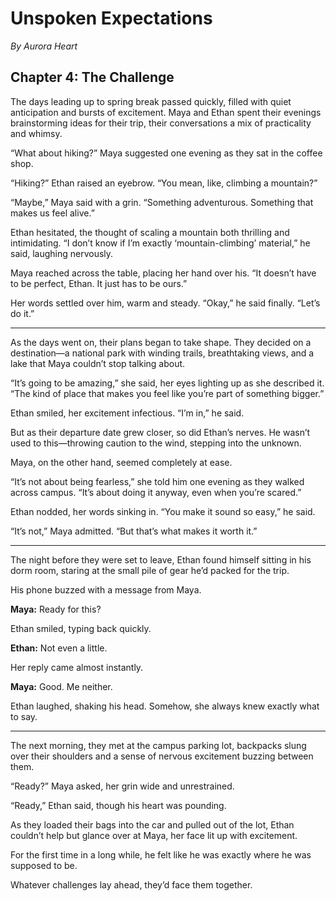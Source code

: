 # Unspoken Expectations  
*By Aurora Heart*  

## Chapter 4: The Challenge  

The days leading up to spring break passed quickly, filled with quiet anticipation and bursts of excitement. Maya and Ethan spent their evenings brainstorming ideas for their trip, their conversations a mix of practicality and whimsy.  

“What about hiking?” Maya suggested one evening as they sat in the coffee shop.  

“Hiking?” Ethan raised an eyebrow. “You mean, like, climbing a mountain?”  

“Maybe,” Maya said with a grin. “Something adventurous. Something that makes us feel alive.”  

Ethan hesitated, the thought of scaling a mountain both thrilling and intimidating. “I don’t know if I’m exactly ‘mountain-climbing’ material,” he said, laughing nervously.  

Maya reached across the table, placing her hand over his. “It doesn’t have to be perfect, Ethan. It just has to be ours.”  

Her words settled over him, warm and steady. “Okay,” he said finally. “Let’s do it.”  

---

As the days went on, their plans began to take shape. They decided on a destination—a national park with winding trails, breathtaking views, and a lake that Maya couldn’t stop talking about.  

“It’s going to be amazing,” she said, her eyes lighting up as she described it. “The kind of place that makes you feel like you’re part of something bigger.”  

Ethan smiled, her excitement infectious. “I’m in,” he said.  

But as their departure date grew closer, so did Ethan’s nerves. He wasn’t used to this—throwing caution to the wind, stepping into the unknown.  

Maya, on the other hand, seemed completely at ease.  

“It’s not about being fearless,” she told him one evening as they walked across campus. “It’s about doing it anyway, even when you’re scared.”  

Ethan nodded, her words sinking in. “You make it sound so easy,” he said.  

“It’s not,” Maya admitted. “But that’s what makes it worth it.”  

---

The night before they were set to leave, Ethan found himself sitting in his dorm room, staring at the small pile of gear he’d packed for the trip.  

His phone buzzed with a message from Maya.  

**Maya:** Ready for this?  

Ethan smiled, typing back quickly.  

**Ethan:** Not even a little.  

Her reply came almost instantly.  

**Maya:** Good. Me neither.  

Ethan laughed, shaking his head. Somehow, she always knew exactly what to say.  

---

The next morning, they met at the campus parking lot, backpacks slung over their shoulders and a sense of nervous excitement buzzing between them.  

“Ready?” Maya asked, her grin wide and unrestrained.  

“Ready,” Ethan said, though his heart was pounding.  

As they loaded their bags into the car and pulled out of the lot, Ethan couldn’t help but glance over at Maya, her face lit up with excitement.  

For the first time in a long while, he felt like he was exactly where he was supposed to be.  

Whatever challenges lay ahead, they’d face them together.  
